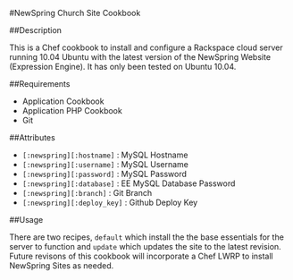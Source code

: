 #NewSpring Church Site Cookbook

##Description

This is a Chef cookbook to install and configure a Rackspace cloud server running 10.04 Ubuntu with the latest version of the NewSpring Website (Expression Engine).  It has only been tested on Ubuntu 10.04.

##Requirements

- Application Cookbook
- Application PHP Cookbook
- Git

##Attributes

- `[:newspring][:hostname]` : MySQL Hostname
- `[:newspring][:username]` : MySQL Username
- `[:newspring][:password]` : MySQL Password
- `[:newspring][:database]` : EE MySQL Database Password
- `[:newspring][:branch]` : Git Branch
- `[:newspring][:deploy_key]` : Github Deploy Key

##Usage

There are two recipes, `default` which install the the base essentials for the server to function and `update` which updates the site to the latest revision. Future revisons of this cookbook will incorporate a Chef LWRP to install NewSpring Sites as needed.   

